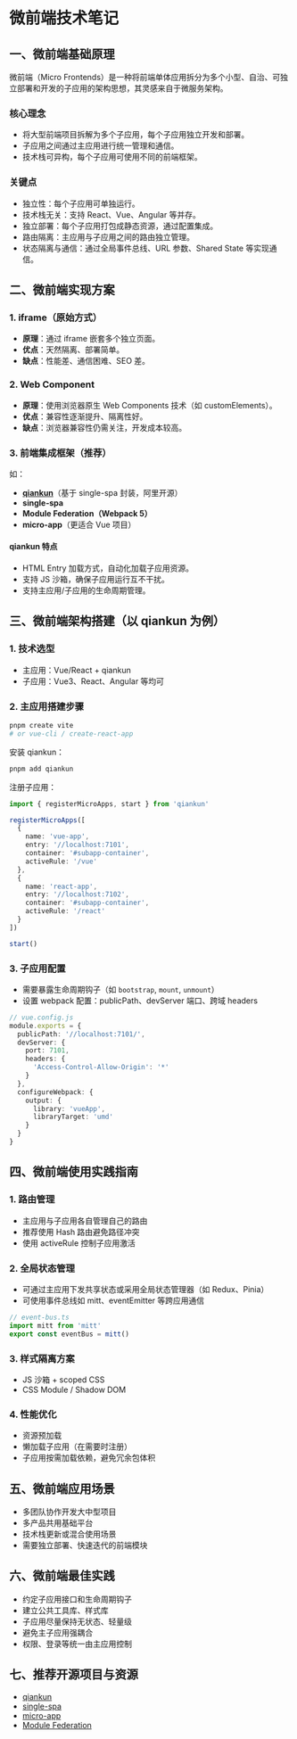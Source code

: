 
# 微前端技术笔记

## 一、微前端基础原理

微前端（Micro Frontends）是一种将前端单体应用拆分为多个小型、自治、可独立部署和开发的子应用的架构思想，其灵感来自于微服务架构。

### 核心理念
- 将大型前端项目拆解为多个子应用，每个子应用独立开发和部署。
- 子应用之间通过主应用进行统一管理和通信。
- 技术栈可异构，每个子应用可使用不同的前端框架。

### 关键点
- 独立性：每个子应用可单独运行。
- 技术栈无关：支持 React、Vue、Angular 等并存。
- 独立部署：每个子应用打包成静态资源，通过配置集成。
- 路由隔离：主应用与子应用之间的路由独立管理。
- 状态隔离与通信：通过全局事件总线、URL 参数、Shared State 等实现通信。



## 二、微前端实现方案

### 1. iframe（原始方式）
- **原理**：通过 iframe 嵌套多个独立页面。
- **优点**：天然隔离、部署简单。
- **缺点**：性能差、通信困难、SEO 差。

### 2. Web Component
- **原理**：使用浏览器原生 Web Components 技术（如 customElements）。
- **优点**：兼容性逐渐提升、隔离性好。
- **缺点**：浏览器兼容性仍需关注，开发成本较高。

### 3. 前端集成框架（推荐）
如：
- **[qiankun](https://qiankun.umijs.org)**（基于 single-spa 封装，阿里开源）
- **single-spa**
- **Module Federation（Webpack 5）**
- **micro-app**（更适合 Vue 项目）

#### qiankun 特点
- HTML Entry 加载方式，自动化加载子应用资源。
- 支持 JS 沙箱，确保子应用运行互不干扰。
- 支持主应用/子应用的生命周期管理。



## 三、微前端架构搭建（以 qiankun 为例）

### 1. 技术选型
- 主应用：Vue/React + qiankun
- 子应用：Vue3、React、Angular 等均可

### 2. 主应用搭建步骤
```bash
pnpm create vite
# or vue-cli / create-react-app
```

安装 qiankun：
```bash
pnpm add qiankun
```

注册子应用：
```ts
import { registerMicroApps, start } from 'qiankun'

registerMicroApps([
  {
    name: 'vue-app',
    entry: '//localhost:7101',
    container: '#subapp-container',
    activeRule: '/vue'
  },
  {
    name: 'react-app',
    entry: '//localhost:7102',
    container: '#subapp-container',
    activeRule: '/react'
  }
])

start()
```

### 3. 子应用配置
- 需要暴露生命周期钩子（如 `bootstrap`, `mount`, `unmount`）
- 设置 webpack 配置：publicPath、devServer 端口、跨域 headers

```ts
// vue.config.js
module.exports = {
  publicPath: '//localhost:7101/',
  devServer: {
    port: 7101,
    headers: {
      'Access-Control-Allow-Origin': '*'
    }
  },
  configureWebpack: {
    output: {
      library: 'vueApp',
      libraryTarget: 'umd'
    }
  }
}
```



## 四、微前端使用实践指南

### 1. 路由管理
- 主应用与子应用各自管理自己的路由
- 推荐使用 Hash 路由避免路径冲突
- 使用 activeRule 控制子应用激活

### 2. 全局状态管理
- 可通过主应用下发共享状态或采用全局状态管理器（如 Redux、Pinia）
- 可使用事件总线如 mitt、eventEmitter 等跨应用通信

```ts
// event-bus.ts
import mitt from 'mitt'
export const eventBus = mitt()
```

### 3. 样式隔离方案
- JS 沙箱 + scoped CSS
- CSS Module / Shadow DOM

### 4. 性能优化
- 资源预加载
- 懒加载子应用（在需要时注册）
- 子应用按需加载依赖，避免冗余包体积



## 五、微前端应用场景

- 多团队协作开发大中型项目
- 多产品共用基础平台
- 技术栈更新或混合使用场景
- 需要独立部署、快速迭代的前端模块



## 六、微前端最佳实践

- 约定子应用接口和生命周期钩子
- 建立公共工具库、样式库
- 子应用尽量保持无状态、轻量级
- 避免主子应用强耦合
- 权限、登录等统一由主应用控制



## 七、推荐开源项目与资源

- [qiankun](https://github.com/umijs/qiankun)
- [single-spa](https://single-spa.js.org/)
- [micro-app](https://github.com/micro-zoe/micro-app)
- [Module Federation](https://webpack.js.org/concepts/module-federation/)
```
